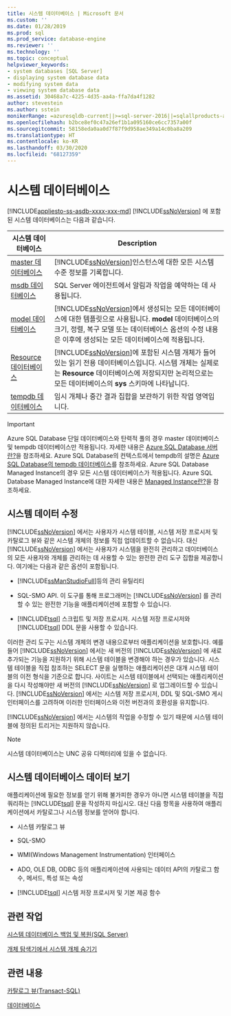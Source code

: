 ```yaml
---
title: 시스템 데이터베이스 | Microsoft 문서
ms.custom: ''
ms.date: 01/28/2019
ms.prod: sql
ms.prod_service: database-engine
ms.reviewer: ''
ms.technology: ''
ms.topic: conceptual
helpviewer_keywords:
- system databases [SQL Server]
- displaying system database data
- modifying system data
- viewing system database data
ms.assetid: 30468a7c-4225-4d35-aa4a-ffa7da4f1282
author: stevestein
ms.author: sstein
monikerRange: =azuresqldb-current||>=sql-server-2016||=sqlallproducts-allversions||>=sql-server-linux-2017||=azuresqldb-mi-current
ms.openlocfilehash: b2bce8ef0c47a26ef1b1a095160ce6cc7357a00f
ms.sourcegitcommit: 58158eda0aa0d7f87f9d958ae349a14c0ba8a209
ms.translationtype: HT
ms.contentlocale: ko-KR
ms.lasthandoff: 03/30/2020
ms.locfileid: "68127359"
---
```

# <a name="system-databases"></a>시스템 데이터베이스

[!INCLUDE[appliesto-ss-asdb-xxxx-xxx-md](../../includes/appliesto-ss-asdb-xxxx-xxx-md.md)]
  [!INCLUDE[ssNoVersion](../../includes/ssnoversion-md.md)] 에 포함된 시스템 데이터베이스는 다음과 같습니다.  
  
|시스템 데이터베이스|Description|  
|---------------------|-----------------|  
|[master 데이터베이스](../../relational-databases/databases/master-database.md)|[!INCLUDE[ssNoVersion](../../includes/ssnoversion-md.md)]인스턴스에 대한 모든 시스템 수준 정보를 기록합니다.|  
|[msdb 데이터베이스](../../relational-databases/databases/msdb-database.md)|SQL Server 에이전트에서 알림과 작업을 예약하는 데 사용됩니다.|  
|[model 데이터베이스](../../relational-databases/databases/model-database.md)|[!INCLUDE[ssNoVersion](../../includes/ssnoversion-md.md)]에서 생성되는 모든 데이터베이스에 대한 템플릿으로 사용됩니다. **model** 데이터베이스의 크기, 정렬, 복구 모델 또는 데이터베이스 옵션의 수정 내용은 이후에 생성되는 모든 데이터베이스에 적용됩니다.|  
|[Resource 데이터베이스](../../relational-databases/databases/resource-database.md)|[!INCLUDE[ssNoVersion](../../includes/ssnoversion-md.md)]에 포함된 시스템 개체가 들어 있는 읽기 전용 데이터베이스입니다. 시스템 개체는 실제로는 **Resource** 데이터베이스에 저장되지만 논리적으로는 모든 데이터베이스의 **sys** 스키마에 나타납니다.|  
|[tempdb 데이터베이스](../../relational-databases/databases/tempdb-database.md)|임시 개체나 중간 결과 집합을 보관하기 위한 작업 영역입니다.|  

> [!IMPORTANT]
> Azure SQL Database 단일 데이터베이스와 탄력적 풀의 경우 master 데이터베이스 및 tempdb 데이터베이스만 적용됩니다. 자세한 내용은 [Azure SQL Database 서버란?](https://docs.microsoft.com/azure/sql-database/sql-database-servers#what-is-an-azure-sql-database-server)을 참조하세요. Azure SQL Database의 컨텍스트에서 tempdb의 설명은 [Azure SQL Database의 tempdb 데이터베이스](tempdb-database.md#tempdb-database-in-sql-database)를 참조하세요. Azure SQL Database Managed Instance의 경우 모든 시스템 데이터베이스가 적용됩니다. Azure SQL Database Managed Instance에 대한 자세한 내용은 [Managed Instance란?](https://docs.microsoft.com/azure/sql-database/sql-database-managed-instance)을 참조하세요.
  
## <a name="modifying-system-data"></a>시스템 데이터 수정  
 [!INCLUDE[ssNoVersion](../../includes/ssnoversion-md.md)] 에서는 사용자가 시스템 테이블, 시스템 저장 프로시저 및 카탈로그 뷰와 같은 시스템 개체의 정보를 직접 업데이트할 수 없습니다. 대신 [!INCLUDE[ssNoVersion](../../includes/ssnoversion-md.md)] 에서는 사용자가 시스템을 완전히 관리하고 데이터베이스의 모든 사용자와 개체를 관리하는 데 사용할 수 있는 완전한 관리 도구 집합을 제공합니다. 여기에는 다음과 같은 옵션이 포함됩니다.  
  
-   [!INCLUDE[ssManStudioFull](../../includes/ssmanstudiofull-md.md)]등의 관리 유틸리티  
  
-   SQL-SMO API. 이 도구를 통해 프로그래머는 [!INCLUDE[ssNoVersion](../../includes/ssnoversion-md.md)] 를 관리할 수 있는 완전한 기능을 애플리케이션에 포함할 수 있습니다.  
  
-   [!INCLUDE[tsql](../../includes/tsql-md.md)] 스크립트 및 저장 프로시저. 시스템 저장 프로시저와 [!INCLUDE[tsql](../../includes/tsql-md.md)] DDL 문을 사용할 수 있습니다.  
  
 이러한 관리 도구는 시스템 개체의 변경 내용으로부터 애플리케이션을 보호합니다. 예를 들어 [!INCLUDE[ssNoVersion](../../includes/ssnoversion-md.md)] 에서는 새 버전의 [!INCLUDE[ssNoVersion](../../includes/ssnoversion-md.md)] 에 새로 추가되는 기능을 지원하기 위해 시스템 테이블을 변경해야 하는 경우가 있습니다. 시스템 테이블을 직접 참조하는 SELECT 문을 실행하는 애플리케이션은 대개 시스템 테이블의 이전 형식을 기준으로 합니다. 사이트는 시스템 테이블에서 선택되는 애플리케이션을 다시 작성해야만 새 버전의 [!INCLUDE[ssNoVersion](../../includes/ssnoversion-md.md)] 로 업그레이드할 수 있습니다. [!INCLUDE[ssNoVersion](../../includes/ssnoversion-md.md)] 에서는 시스템 저장 프로시저, DDL 및 SQL-SMO 게시 인터페이스를 고려하며 이러한 인터페이스와 이전 버전과의 호환성을 유지합니다.  
  
 [!INCLUDE[ssNoVersion](../../includes/ssnoversion-md.md)] 에서는 시스템의 작업을 수정할 수 있기 때문에 시스템 테이블에 정의된 트리거는 지원하지 않습니다.  
  
> [!NOTE]  
>  시스템 데이터베이스는 UNC 공유 디렉터리에 있을 수 없습니다.  
  
## <a name="viewing-system-database-data"></a>시스템 데이터베이스 데이터 보기  
 애플리케이션에 필요한 정보를 얻기 위해 불가피한 경우가 아니면 시스템 테이블을 직접 쿼리하는 [!INCLUDE[tsql](../../includes/tsql-md.md)] 문을 작성하지 마십시오. 대신 다음 항목을 사용하여 애플리케이션에서 카탈로그나 시스템 정보를 얻어야 합니다.  
  
-   시스템 카탈로그 뷰  
  
-   SQL-SMO  
  
-   WMI(Windows Management Instrumentation) 인터페이스  
  
-   ADO, OLE DB, ODBC 등의 애플리케이션에 사용되는 데이터 API의 카탈로그 함수, 메서드, 특성 또는 속성  
  
-   [!INCLUDE[tsql](../../includes/tsql-md.md)] 시스템 저장 프로시저 및 기본 제공 함수  
  
## <a name="related-tasks"></a>관련 작업  
 [시스템 데이터베이스 백업 및 복원&#40;SQL Server&#41;](../../relational-databases/backup-restore/back-up-and-restore-of-system-databases-sql-server.md)  
  
 [개체 탐색기에서 시스템 개체 숨기기](../../ssms/object/hide-system-objects-in-object-explorer.md)  
  
## <a name="related-content"></a>관련 내용  
 [카탈로그 뷰&#40;Transact-SQL&#41;](../../relational-databases/system-catalog-views/catalog-views-transact-sql.md)  
  
 [데이터베이스](../../relational-databases/databases/databases.md)  
  
  
